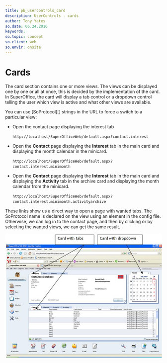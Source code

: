 ```yaml
---
title: pb_usercontrols_card
description: UserControls - cards
author: Tony Yates
so.date: 06.24.2016
keywords:
so.topic: concept
so.client: web
so.envir: onsite
---
```


# Cards

The card section contains one or more views. The views can be displayed one by one or all at once, this is decided by the implementation of the card. In SuperOffice, the card will display a tab control or a dropdown control telling the user which view is active and what other views are available.

You can use [SoProtocol][] strings in the URL to force a switch to a particular view:

* Open the contact page displaying the interest tab

  `http://localhost/SuperOfficeWeb/default.aspx?contact.interest`

* Open the **Contact** page displaying the **Interest** tab in the main card and displaying the month calendar in the minicard.

  `http://localhost/SuperOfficeWeb/default.aspx?contact.interest.minimonth`

* Open the **Contact** page displaying the **Interest** tab in the main card and displaying the **Activity** tab in the archive card and displaying the month calendar from the minicard.

  `http://localhost/SuperOfficeWeb/default.aspx?contact.interest.minimonth.activityarchive`

These links show us a direct way to open a page with wanted tabs. The SoProtocol name is declared on the view using an element in the config file. Otherwise, we can log in to the contact page, and then by clicking or by selecting the wanted views, we can get the same result.

![02][img1]

<!-- Referenced links -->
[1]:../../../soprotocol.md

<!-- Referenced images -->
[img1]: media/image002.jpg
